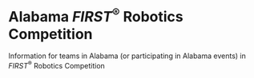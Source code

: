 # Alabama _FIRST_<sup>&reg;</sup> Robotics Competition
Information for teams in Alabama (or participating in Alabama events) in _FIRST_<sup>&reg;</sup> Robotics Competition
